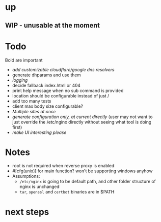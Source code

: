 # up

## WIP - unusable at the moment


# Todo
Bold are important

- *add customizable cloudflare/google dns resolvers*
- generate dhparams and use them
- *logging*
- decide fallback index.html or 404
- print help message when no sub command is provided
- location should be configurable instead of just /
- add too many tests
- client max body size configurable?
- *Multiple sites at once*
- *generate configuration only, at current directly* (user may not want to just override the /etc/nginx directly without seeing what tool is doing first)
- *make UI interesting please*


# Notes
- root is not required when reverse proxy is enabled
- #[cfg(unix)] for main function? won't be supporting windows anyhow
- Assumptions:
  - `/etc/nginx` is going to be default path, and other folder structure of nginx is unchanged
  - `tar`, `openssl` and `certbot` binaries are in $PATH

# next steps
